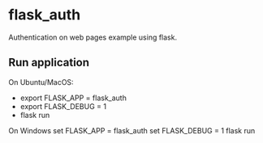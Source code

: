 # flask_auth

Authentication on web pages example using flask.

## Run application

On Ubuntu/MacOS:

 - export FLASK_APP = flask_auth
 - export FLASK_DEBUG = 1
 - flask run

On Windows
set FLASK_APP = flask_auth
set FLASK_DEBUG = 1
flask run

